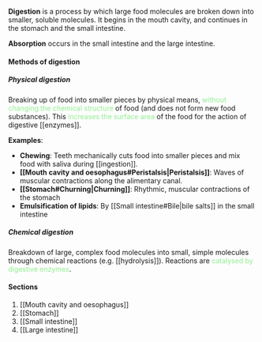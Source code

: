 **Digestion** is a process by which large food molecules are broken down into smaller, soluble molecules. It begins in the mouth cavity, and continues in the stomach and the small intestine.

**Absorption** occurs in the small intestine and the large intestine.

#### Methods of digestion
##### Physical digestion
Breaking up of food into smaller pieces by physical means, <span style="color: lightgreen">without changing the chemical structure</span> of food (and does not form new food substances). This <span style="color: lightgreen">increases the surface area</span> of the food for the action of digestive [[enzymes]].

**Examples**:
- **Chewing**: Teeth mechanically cuts food into smaller pieces and mix food with saliva during [[ingestion]].
- **[[Mouth cavity and oesophagus#Peristalsis|Peristalsis]]**: Waves of muscular contractions along the alimentary canal.
- **[[Stomach#Churning|Churning]]**: Rhythmic, muscular contractions of the stomach
- **Emulsification of lipids**: By [[Small intestine#Bile|bile salts]] in the small intestine

##### Chemical digestion
Breakdown of large, complex food molecules into small, simple molecules through chemical reactions (e.g. [[hydrolysis]]). Reactions are <span style="color: lightgreen">catalysed by digestive enzymes</span>.

#### Sections
1. [[Mouth cavity and oesophagus]]
2. [[Stomach]]
3. [[Small intestine]]
4. [[Large intestine]]
